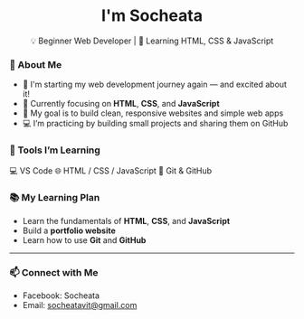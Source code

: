 <h1 align="center">I'm Socheata</h1>
<p align="center">
💡 Beginner Web Developer | 🌱 Learning HTML, CSS & JavaScript
</p>

### 🧠 About Me

- 🔁 I'm starting my web development journey again — and excited about it!
- 🌱 Currently focusing on **HTML**, **CSS**, and **JavaScript**
- 🎯 My goal is to build clean, responsive websites and simple web apps
- 💻 I’m practicing by building small projects and sharing them on GitHub

### 🔧 Tools I’m Learning
💻 VS Code
🌐 HTML / CSS / JavaScript
🔗 Git & GitHub

### 📚 My Learning Plan
- Learn the fundamentals of **HTML**, **CSS**, and **JavaScript**
- Build a **portfolio website**
- Learn how to use **Git** and **GitHub**

---

### 📫 Connect with Me
- Facebook: Socheata
- Email: socheatavit@gmail.com
